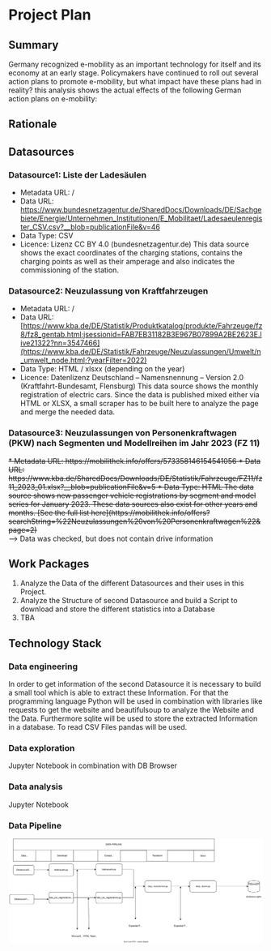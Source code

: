 # Project Plan

## Summary
Germany recognized e-mobility as an important technology for itself and its economy at an early stage. Policymakers have continued to roll out several action plans to promote e-mobility, but what impact have these plans had in reality?
this analysis shows the actual effects of the following German action plans on e-mobility:<br>
## Rationale
## Datasources

### Datasource1: Liste der Ladesäulen
* Metadata URL: /
* Data URL: https://www.bundesnetzagentur.de/SharedDocs/Downloads/DE/Sachgebiete/Energie/Unternehmen_Institutionen/E_Mobilitaet/Ladesaeulenregister_CSV.csv?__blob=publicationFile&v=46
* Data Type: CSV
* Licence: Lizenz CC BY 4.0 (bundesnetzagentur.de)
This data source shows the exact coordinates of the charging stations, contains the charging points as well as their amperage and also indicates the commissioning of the station.


### Datasource2: Neuzulassung von Kraftfahrzeugen
* Metadata URL: /
* Data URL: [https://www.kba.de/DE/Statistik/Produktkatalog/produkte/Fahrzeuge/fz8/fz8_gentab.html;jsessionid=FAB7EB31182B3E967B07899A2BE2623E.live21322?nn=3547466](https://www.kba.de/DE/Statistik/Fahrzeuge/Neuzulassungen/Umwelt/n_umwelt_node.html;?yearFilter=2022)
* Data Type: HTML / xlsxx (depending on the year)
* Licence: Datenlizenz Deutschland – Namensnennung – Version 2.0 (Kraftfahrt-Bundesamt, Flensburg)
This data source shows the monthly registration of electric cars. Since the data is published mixed either via HTML or XLSX, a small scraper has to be built here to analyze the page and merge the needed data.


### Datasource3: Neuzulassungen von Personenkraftwagen (PKW) nach Segmenten und Modellreihen im Jahr 2023 (FZ 11)
<del>
* Metadata URL: https://mobilithek.info/offers/573358146154541056
* Data URL: https://www.kba.de/SharedDocs/Downloads/DE/Statistik/Fahrzeuge/FZ11/fz11_2023_01.xlsx?__blob=publicationFile&v=5
* Data Type: HTML
The data source shows new passenger vehicle registrations by segment and model series for January 2023. These data sources also exist for other years and months.
[See the full list here](https://mobilithek.info/offers?searchString=%22Neuzulassungen%20von%20Personenkraftwagen%22&page=2)
</del><br>
--> Data was checked, but does not contain drive information

## Work Packages
1. Analyze the Data of the different Datasources and their uses in this Project.
2. Analyze the Structure of second Datasource and build a Script to download and store the different statistics into a Database 
3. TBA
## Technology Stack
### Data engineering
In order to get information of the second Datasource it is necessary to build a small tool which is able to extract these Information.
For that the programming language Python will be used in combination with libraries like requests to get the website and beautifulsoup to analyze the Website and the Data.
Furthermore sqlite will be used to store the extracted Information in a database. To read CSV Files pandas will be used.
### Data exploration
Jupyter Notebook in combination with DB Browser
### Data analysis
Jupyter Notebook
### Data Pipeline
![Dataflow in the Pipeline](data_pipeline.drawio.svg)



